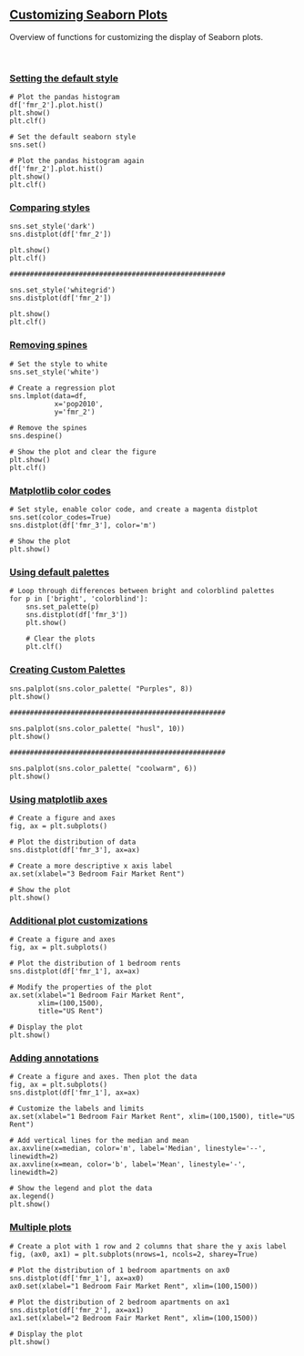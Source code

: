 ## [Customizing Seaborn Plots](https://campus.datacamp.com/courses/intermediate-data-visualization-with-seaborn/customizing-seaborn-plots)

Overview of functions for customizing the display of Seaborn plots.

<br>

### [Setting the default style](https://campus.datacamp.com/courses/intermediate-data-visualization-with-seaborn/customizing-seaborn-plots?ex=2)

```
# Plot the pandas histogram
df['fmr_2'].plot.hist()
plt.show()
plt.clf()

# Set the default seaborn style
sns.set()

# Plot the pandas histogram again
df['fmr_2'].plot.hist()
plt.show()
plt.clf()
```

### [Comparing styles](https://campus.datacamp.com/courses/intermediate-data-visualization-with-seaborn/customizing-seaborn-plots?ex=3)

```
sns.set_style('dark')
sns.distplot(df['fmr_2'])

plt.show()
plt.clf()

#####################################################

sns.set_style('whitegrid')
sns.distplot(df['fmr_2'])

plt.show()
plt.clf()
```

### [Removing spines](https://campus.datacamp.com/courses/intermediate-data-visualization-with-seaborn/customizing-seaborn-plots?ex=4)

```
# Set the style to white
sns.set_style('white')

# Create a regression plot
sns.lmplot(data=df,
           x='pop2010',
           y='fmr_2')

# Remove the spines
sns.despine()

# Show the plot and clear the figure
plt.show()
plt.clf()
```

### [Matplotlib color codes](https://campus.datacamp.com/courses/intermediate-data-visualization-with-seaborn/customizing-seaborn-plots?ex=6)

```
# Set style, enable color code, and create a magenta distplot
sns.set(color_codes=True)
sns.distplot(df['fmr_3'], color='m')

# Show the plot
plt.show()
```

### [Using default palettes](https://campus.datacamp.com/courses/intermediate-data-visualization-with-seaborn/customizing-seaborn-plots?ex=7)

```
# Loop through differences between bright and colorblind palettes
for p in ['bright', 'colorblind']:
    sns.set_palette(p)
    sns.distplot(df['fmr_3'])
    plt.show()
    
    # Clear the plots    
    plt.clf()
```

### [Creating Custom Palettes](https://campus.datacamp.com/courses/intermediate-data-visualization-with-seaborn/customizing-seaborn-plots?ex=9)

```
sns.palplot(sns.color_palette( "Purples", 8))
plt.show()

#####################################################

sns.palplot(sns.color_palette( "husl", 10))
plt.show()

#####################################################

sns.palplot(sns.color_palette( "coolwarm", 6))
plt.show()
```

### [Using matplotlib axes](https://campus.datacamp.com/courses/intermediate-data-visualization-with-seaborn/customizing-seaborn-plots?ex=11)

```
# Create a figure and axes
fig, ax = plt.subplots()

# Plot the distribution of data
sns.distplot(df['fmr_3'], ax=ax)

# Create a more descriptive x axis label
ax.set(xlabel="3 Bedroom Fair Market Rent")

# Show the plot
plt.show()
```

### [Additional plot customizations](https://campus.datacamp.com/courses/intermediate-data-visualization-with-seaborn/customizing-seaborn-plots?ex=12)

```
# Create a figure and axes
fig, ax = plt.subplots()

# Plot the distribution of 1 bedroom rents
sns.distplot(df['fmr_1'], ax=ax)

# Modify the properties of the plot
ax.set(xlabel="1 Bedroom Fair Market Rent",
       xlim=(100,1500),
       title="US Rent")

# Display the plot
plt.show()
```

### [Adding annotations](https://campus.datacamp.com/courses/intermediate-data-visualization-with-seaborn/customizing-seaborn-plots?ex=13)

```
# Create a figure and axes. Then plot the data
fig, ax = plt.subplots()
sns.distplot(df['fmr_1'], ax=ax)

# Customize the labels and limits
ax.set(xlabel="1 Bedroom Fair Market Rent", xlim=(100,1500), title="US Rent")

# Add vertical lines for the median and mean
ax.axvline(x=median, color='m', label='Median', linestyle='--', linewidth=2)
ax.axvline(x=mean, color='b', label='Mean', linestyle='-', linewidth=2)

# Show the legend and plot the data
ax.legend()
plt.show()
```

### [Multiple plots](https://campus.datacamp.com/courses/intermediate-data-visualization-with-seaborn/customizing-seaborn-plots?ex=14)

```
# Create a plot with 1 row and 2 columns that share the y axis label
fig, (ax0, ax1) = plt.subplots(nrows=1, ncols=2, sharey=True)

# Plot the distribution of 1 bedroom apartments on ax0
sns.distplot(df['fmr_1'], ax=ax0)
ax0.set(xlabel="1 Bedroom Fair Market Rent", xlim=(100,1500))

# Plot the distribution of 2 bedroom apartments on ax1
sns.distplot(df['fmr_2'], ax=ax1)
ax1.set(xlabel="2 Bedroom Fair Market Rent", xlim=(100,1500))

# Display the plot
plt.show()
```